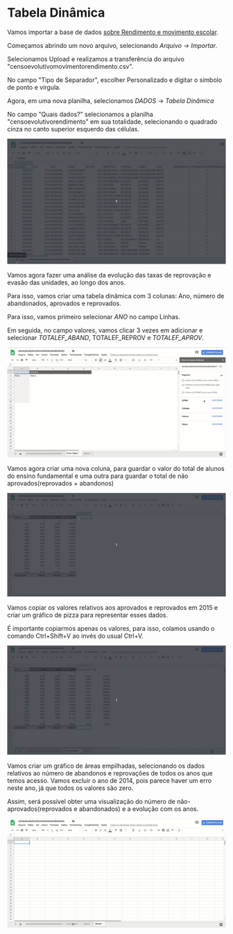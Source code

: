 # Tabela Dinâmica

Vamos importar a base de dados [sobre Rendimento e movimento escolar](http://dados.prefeitura.sp.gov.br/dataset/rendimento-e-movimento-escolar-ensino-fundamental).

Começamos abrindo um novo arquivo, selecionando _Arquivo -> Importar_.

Selecionamos Upload e realizamos a transferência do arquivo "censoevolutivomovimentorendimento.csv".

No campo "Tipo de Separador", escolher Personalizado e digitar o símbolo de ponto e vírgula.

Agora, em uma nova planilha, selecionamos _DADOS_ -> _Tabela Dinâmica_

No campo "Quais dados?" selecionamos a planilha "censoevolutivorendimento" em sua totalidade, selecionando o quadrado cinza no canto superior esquerdo das células.

![B.gif](../Gifs/Dinamica/B.gif)

Vamos agora fazer uma análise da evolução das taxas de reprovação e evasão das unidades, ao longo dos anos.

Para isso, vamos criar uma tabela dinâmica com 3 colunas: Ano, número de abandonados, aprovados e reprovados.

Para isso, vamos primeiro selecionar _ANO_ no campo Linhas.

Em seguida, no campo valores, vamos clicar 3 vezes em adicionar e selecionar _TOTALEF_ABAND_, TOTALEF_REPROV e _TOTALEF_APROV_.

![C.gif](../Gifs/Dinamica/C.gif)

Vamos agora criar uma nova coluna, para guardar o valor do total de alunos do ensino fundamental e uma outra para guardar o total de não aprovados(reprovados + abandonos)

![D.gif](../Gifs/Dinamica/D.gif)

Vamos copiar os valores relativos aos aprovados e reprovados em 2015 e criar um gráfico de pizza para representar esses dados.

É importante copiarmos apenas os valores, para isso, colamos usando o comando Ctrl+Shift+V ao invés do usual Ctrl+V.

![E.gif](../Gifs/Dinamica/E.gif)

Vamos criar um gráfico de áreas empilhadas, selecionando os dados relativos ao número de abandonos e reprovações de todos os anos que temos acesso. Vamos excluir o ano de 2014, pois parece haver um erro neste ano, já que todos os valores são zero.

Assim, será possível obter uma visualização do número de não-aprovados(reprovados e abandonados) e a evolução com os anos.

![F.gif](../Gifs/Dinamica/F.gif)




